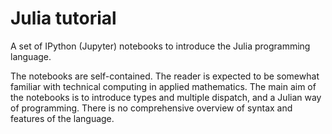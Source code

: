 Julia tutorial
=========

A set of IPython (Jupyter) notebooks to introduce the Julia programming language.

The notebooks are self-contained. The reader is expected to be somewhat familiar with technical computing in applied mathematics. The main aim of the notebooks is to introduce types and multiple dispatch, and a Julian way of programming. There is no comprehensive overview of syntax and features of the language.
